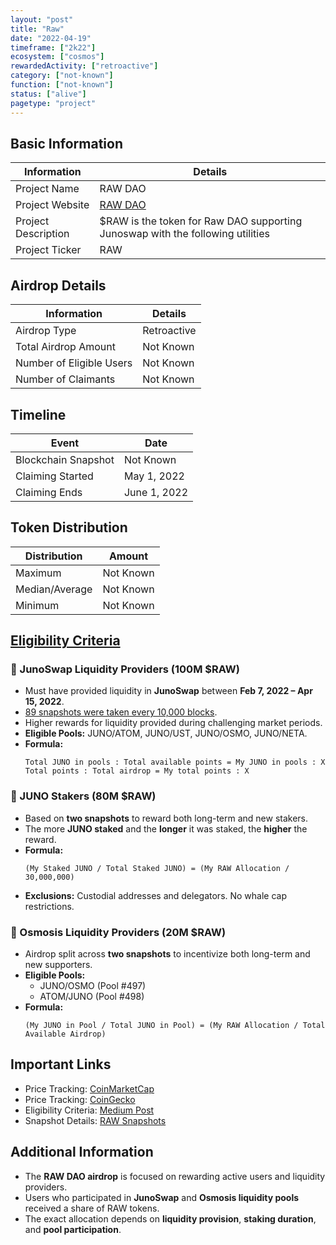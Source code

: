 ```yaml
---
layout: "post"
title: "Raw"
date: "2022-04-19"
timeframe: ["2k22"]
ecosystem: ["cosmos"]
rewardedActivity: ["retroactive"]
category: ["not-known"]
function: ["not-known"]
status: ["alive"]
pagetype: "project"
---
```


## Basic Information

| Information         | Details                                                                        |
| ------------------- | ------------------------------------------------------------------------------ |
| Project Name        | RAW DAO                                                                        |
| Project Website     | [RAW DAO](https://www.rawdao.zone/)                                            |
| Project Description | $RAW is the token for Raw DAO supporting Junoswap with the following utilities |
| Project Ticker      | RAW                                                                            |

## Airdrop Details

| Information              | Details     |
| ------------------------ | ----------- |
| Airdrop Type             | Retroactive |
| Total Airdrop Amount     | Not Known   |
| Number of Eligible Users | Not Known   |
| Number of Claimants      | Not Known   |

## Timeline

| Event               | Date         |
| ------------------- | ------------ |
| Blockchain Snapshot | Not Known    |
| Claiming Started    | May 1, 2022  |
| Claiming Ends       | June 1, 2022 |

## Token Distribution

| Distribution   | Amount    |
| -------------- | --------- |
| Maximum        | Not Known |
| Median/Average | Not Known |
| Minimum        | Not Known |

## [Eligibility Criteria](https://medium.com/raw-dao/raw-fairdrop-1472c187c245)

### 🔹 JunoSwap Liquidity Providers (100M $RAW)

- Must have provided liquidity in **JunoSwap** between **Feb 7, 2022 – Apr 15, 2022**.
- [89 snapshots were taken every 10,000 blocks](https://gist.githubusercontent.com/dimiandre/0fc21721a0d75b9b1da469e3d0707b8d/raw/726b0fb9681af6034bfb2c27526b39cc23330ab1/RAW_Snapshots.md).
- Higher rewards for liquidity provided during challenging market periods.
- **Eligible Pools:** JUNO/ATOM, JUNO/UST, JUNO/OSMO, JUNO/NETA.
- **Formula:**
  ```
  Total JUNO in pools : Total available points = My JUNO in pools : X
  Total points : Total airdrop = My total points : X
  ```

### 🔹 JUNO Stakers (80M $RAW)

- Based on **two snapshots** to reward both long-term and new stakers.
- The more **JUNO staked** and the **longer** it was staked, the **higher** the reward.
- **Formula:**
  ```
  (My Staked JUNO / Total Staked JUNO) = (My RAW Allocation / 30,000,000)
  ```
- **Exclusions:** Custodial addresses and delegators. No whale cap restrictions.

### 🔹 Osmosis Liquidity Providers (20M $RAW)

- Airdrop split across **two snapshots** to incentivize both long-term and new supporters.
- **Eligible Pools:**
  - JUNO/OSMO (Pool #497)
  - ATOM/JUNO (Pool #498)
- **Formula:**
  ```
  (My JUNO in Pool / Total JUNO in Pool) = (My RAW Allocation / Total Available Airdrop)
  ```

## Important Links

- Price Tracking: [CoinMarketCap](https://coinmarketcap.com/currencies/)
- Price Tracking: [CoinGecko](https://www.coingecko.com/en/coins/)
- Eligibility Criteria: [Medium Post](https://medium.com/raw-dao/raw-fairdrop-1472c187c245)
- Snapshot Details: [RAW Snapshots](https://gist.githubusercontent.com/dimiandre/0fc21721a0d75b9b1da469e3d0707b8d/raw/726b0fb9681af6034bfb2c27526b39cc23330ab1/RAW_Snapshots.md)

## Additional Information

- The **RAW DAO airdrop** is focused on rewarding active users and liquidity providers.
- Users who participated in **JunoSwap** and **Osmosis liquidity pools** received a share of RAW tokens.
- The exact allocation depends on **liquidity provision**, **staking duration**, and **pool participation**.